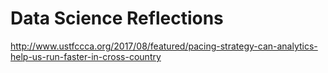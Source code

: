 # Data Science Reflections

http://www.ustfccca.org/2017/08/featured/pacing-strategy-can-analytics-help-us-run-faster-in-cross-country
